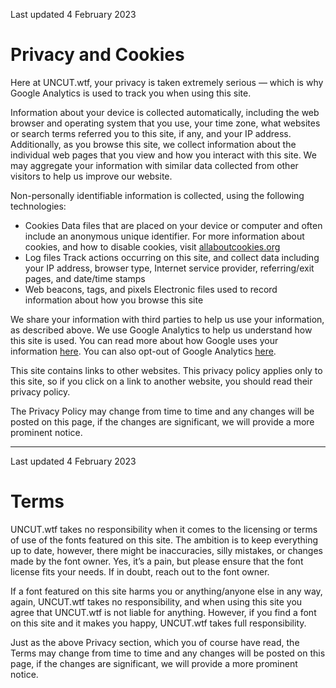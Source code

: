 Last updated 4 February 2023

# Privacy and Cookies

Here at UNCUT.wtf, your privacy is taken extremely serious — which is why Google Analytics is used to track you when using this site.

Information about your device is collected automatically, including the web browser and operating system that you use, your time zone, what websites or search terms referred you to this site, if any, and your IP address. Additionally, as you browse this site, we collect information about the individual web pages that you view and how you interact with this site. We may aggregate your information with similar data collected from other visitors to help us improve our website.

Non-personally identifiable information is collected, using the following technologies:

*   Cookies
    Data files that are placed on your device or computer and often include an anonymous unique identifier. For more information about cookies, and how to disable cookies, visit [allaboutcookies.org](http://allaboutcookies.org/)
*   Log files
    Track actions occurring on this site, and collect data including your IP address, browser type, Internet service provider, referring/exit pages, and date/time stamps
*   Web beacons, tags, and pixels
    Electronic files used to record information about how you browse this site

We share your information with third parties to help us use your information, as described above. We use Google Analytics to help us understand how this site is used. You can read more about how Google uses your information [here](https://google.com/intl/en/policies/privacy/). You can also opt-out of Google Analytics [here](https://tools.google.com/dlpage/gaoptout).

This site contains links to other websites. This privacy policy applies only to this site, so if you click on a link to another website, you should read their privacy policy.

The Privacy Policy may change from time to time and any changes will be posted on this page, if the changes are significant, we will provide a more prominent notice.

* * *

Last updated 4 February 2023

# Terms

UNCUT.wtf takes no responsibility when it comes to the licensing or terms of use of the fonts featured on this site. The ambition is to keep everything up to date, however, there might be inaccuracies, silly mistakes, or changes made by the font owner. Yes, it’s a pain, but please ensure that the font license fits your needs. If in doubt, reach out to the font owner.

If a font featured on this site harms you or anything/anyone else in any way, again, UNCUT.wtf takes no responsibility, and when using this site you agree that UNCUT.wtf is not liable for anything. However, if you find a font on this site and it makes you happy, UNCUT.wtf takes full responsibility.

Just as the above Privacy section, which you of course have read, the Terms may change from time to time and any changes will be posted on this page, if the changes are significant, we will provide a more prominent notice.
